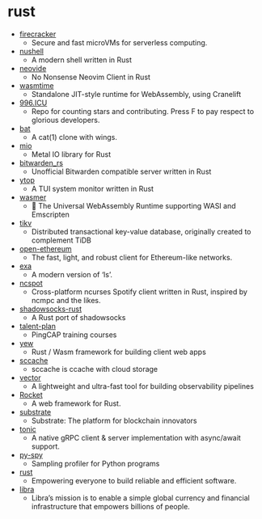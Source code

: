 # rust
- [firecracker](https://github.com/firecracker-microvm/firecracker)
  - Secure and fast microVMs for serverless computing.
- [nushell](https://github.com/nushell/nushell)
  - A modern shell written in Rust
- [neovide](https://github.com/Kethku/neovide)
  - No Nonsense Neovim Client in Rust
- [wasmtime](https://github.com/bytecodealliance/wasmtime)
  - Standalone JIT-style runtime for WebAssembly, using Cranelift
- [996.ICU](https://github.com/996icu/996.ICU)
  - Repo for counting stars and contributing. Press F to pay respect to glorious developers.
- [bat](https://github.com/sharkdp/bat)
  - A cat(1) clone with wings.
- [mio](https://github.com/tokio-rs/mio)
  - Metal IO library for Rust
- [bitwarden_rs](https://github.com/dani-garcia/bitwarden_rs)
  - Unofficial Bitwarden compatible server written in Rust
- [ytop](https://github.com/cjbassi/ytop)
  - A TUI system monitor written in Rust
- [wasmer](https://github.com/wasmerio/wasmer)
  - 🚀 The Universal WebAssembly Runtime supporting WASI and Emscripten
- [tikv](https://github.com/tikv/tikv)
  - Distributed transactional key-value database, originally created to complement TiDB
- [open-ethereum](https://github.com/OpenEthereum/open-ethereum)
  - The fast, light, and robust client for Ethereum-like networks.
- [exa](https://github.com/ogham/exa)
  - A modern version of ‘ls’.
- [ncspot](https://github.com/hrkfdn/ncspot)
  - Cross-platform ncurses Spotify client written in Rust, inspired by ncmpc and the likes.
- [shadowsocks-rust](https://github.com/shadowsocks/shadowsocks-rust)
  - A Rust port of shadowsocks
- [talent-plan](https://github.com/pingcap/talent-plan)
  - PingCAP training courses
- [yew](https://github.com/yewstack/yew)
  - Rust / Wasm framework for building client web apps
- [sccache](https://github.com/mozilla/sccache)
  - sccache is ccache with cloud storage
- [vector](https://github.com/timberio/vector)
  - A lightweight and ultra-fast tool for building observability pipelines
- [Rocket](https://github.com/SergioBenitez/Rocket)
  - A web framework for Rust.
- [substrate](https://github.com/paritytech/substrate)
  - Substrate: The platform for blockchain innovators
- [tonic](https://github.com/hyperium/tonic)
  - A native gRPC client & server implementation with async/await support.
- [py-spy](https://github.com/benfred/py-spy)
  - Sampling profiler for Python programs
- [rust](https://github.com/rust-lang/rust)
  - Empowering everyone to build reliable and efficient software.
- [libra](https://github.com/libra/libra)
  - Libra’s mission is to enable a simple global currency and financial infrastructure that empowers billions of people.
